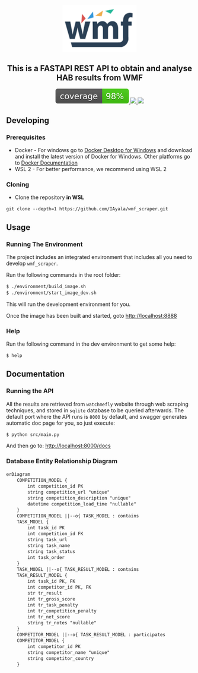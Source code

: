 <p align="center">
    <a href="#">
        <img src="https://github.com/IAyala/wmf_scraper/blob/master/assets/wmf.png" width="200" alt="Fenix"/>
    </a>
</p>

<h2 align="center" style="border-bottom: none;">This is a FASTAPI REST API to obtain and analyse HAB results from WMF</h2>

<p align="center">
    <a href="https://iayala.github.io/wmf_scraper/">
        <img src="https://github.com/IAyala/wmf_scraper/blob/master/coverage_badge/coverage.svg"/>
    </a>
    <a href="#">
        <img src="https://img.shields.io/badge/tests-12%20passed%2C%200%20failed-green"/>
    </a>
    <a href="https://github.com/IAyala/wmf_scraper/actions/workflows/publish_coverage.yml">
        <img src="https://github.com/IAyala/wmf_scraper/actions/workflows/publish_coverage.yml/badge.svg"/>
    </a>
</p>

## Developing
### Prerequisites

* Docker - For windows go to [Docker Desktop for Windows](https://docs.docker.com/docker-for-windows/install/) and download and install the latest version of Docker for Windows. Other platforms go to [Docker Documentation](https://docs.docker.com/)
* WSL 2 - For better performance, we recommend using WSL 2

### Cloning

* Clone the repository **in WSL**
```
git clone --depth=1 https://github.com/IAyala/wmf_scraper.git
```

Usage
-----

### Running The Environment

The project includes an integrated environment that includes all you need to develop `wmf_scraper`.

Run the following commands in the root folder:

```bash
$ ./environment/build_image.sh
$ ./environment/start_image_dev.sh
```

This will run the development environment for you.

Once the image has been built and started, goto [http://localhost:8888](http://localhost:8888)

### Help

Run the following command in the dev environment to get some help:

```bash
$ help
```

## Documentation

### Running the API

All the results are retrieved from `watchmefly` website through web scraping techniques, and stored in `sqlite` database to be queried afterwards. The default port where the API runs is `8000` by default, and swagger generates automatic doc page for you, so just execute:

```bash
$ python src/main.py
```

And then go to: [http://localhost:8000/docs](http://localhost:8000/docs)

### Database Entity Relationship Diagram

```mermaid
erDiagram
    COMPETITION_MODEL {
        int competition_id PK
        string competition_url "unique"
        string competition_description "unique"
        datetime competition_load_time "nullable"
    }
    COMPETITION_MODEL ||--o{ TASK_MODEL : contains
    TASK_MODEL {
        int task_id PK
        int competition_id FK
        string task_url
        string task_name
        string task_status
        int task_order
    }
    TASK_MODEL ||--o{ TASK_RESULT_MODEL : contains
    TASK_RESULT_MODEL {
        int task_id PK, FK
        int competitor_id PK, FK
        str tr_result
        int tr_gross_score
        int tr_task_penalty
        int tr_competition_penalty
        int tr_net_score
        string tr_notes "nullable"
    }
    COMPETITOR_MODEL ||--o{ TASK_RESULT_MODEL : participates
    COMPETITOR_MODEL {
        int competitor_id PK
        string competitor_name "unique"
        string competitor_country
    }
```

